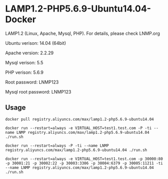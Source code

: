 # LAMP1.2-PHP5.6.9-Ubuntu14.04-Docker

LAMP1.2 (Linux, Apache, Mysql, PHP). For details, please check LNMP.org

Ubuntu verison: 14.04 (64bit)

Apache version: 2.2.29

Mysql verison: 5.5

PHP verison: 5.6.9

Root password: LNMP123

Mysql root password: LNMP123

## Usage

```docker pull registry.aliyuncs.com/max/lamp1.2-php5.6.9-ubuntu14.04```

```docker run --restart=always -e VIRTUAL_HOST=test1.test.com -P -ti --name LNMP registry.aliyuncs.com/max/lamp1.2-php5.6.9-ubuntu14.04 ./run.sh```

```docker run --restart=always -P -ti --name LNMP registry.aliyuncs.com/max/lamp1.2-php5.6.9-ubuntu14.04 ./run.sh```

```docker run --restart=always -e VIRTUAL_HOST=test1.test.com -p 30000:80 -p 30001:21 -p 30002:22 -p 30003:3306 -p 30004:6379 -p 30005:11211 -ti --name LNMP registry.aliyuncs.com/max/lamp1.2-php5.6.9-ubuntu14.04 ./run.sh```